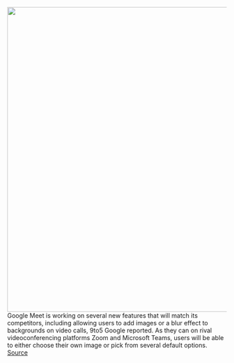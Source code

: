 <img src='https://cdn.vox-cdn.com/thumbor/qb778NLSbnip2q6SUOQNZscOUEY=/0x0:2040x1360/1200x800/filters:focal(857x517:1183x843)/cdn.vox-cdn.com/uploads/chorus_image/image/66991049/acastro_191014_1777_google_pixel_0005.0.0.jpg' width='700px' /><br/>
Google Meet is working on several new features that will match its competitors, including allowing users to add images or a blur effect to backgrounds on video calls, 9to5 Google reported. As they can on rival videoconferencing platforms Zoom and Microsoft Teams, users will be able to either choose their own image or pick from several default options.
<a href='https://www.theverge.com/2020/6/27/21305434/google-meet-background-blur-captioning-video-microsoft-teams-zoom'> Source <a/>